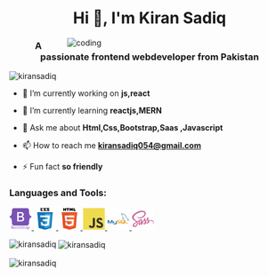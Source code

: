 <h1 align="center">Hi 👋, I'm Kiran Sadiq</h1>
<img align="right" alt="coding" width="400" src="https://data-science-blog.com/wp-content/uploads/2020/11/happy-coder.gif">

<h3 align="center">A passionate frontend webdeveloper from Pakistan</h3>

<p align="left"> <img src="https://komarev.com/ghpvc/?username=kiransadiq&label=Profile%20views&color=0e75b6&style=flat" alt="kiransadiq" /> </p>

- 🔭 I’m currently working on **js,react**

- 🌱 I’m currently learning **reactjs,MERN**

- 💬 Ask me about **Html,Css,Bootstrap,Saas ,Javascript**

- 📫 How to reach me **kiransadiq054@gmail.com**

- ⚡ Fun fact **so friendly**




<h3 align="left">Languages and Tools:</h3>
<p align="left"> <a href="https://getbootstrap.com" target="_blank" rel="noreferrer"> <img src="https://raw.githubusercontent.com/devicons/devicon/master/icons/bootstrap/bootstrap-plain-wordmark.svg" alt="bootstrap" width="40" height="40"/> </a> <a href="https://www.w3schools.com/css/" target="_blank" rel="noreferrer"> <img src="https://raw.githubusercontent.com/devicons/devicon/master/icons/css3/css3-original-wordmark.svg" alt="css3" width="40" height="40"/> </a> <a href="https://www.w3.org/html/" target="_blank" rel="noreferrer"> <img src="https://raw.githubusercontent.com/devicons/devicon/master/icons/html5/html5-original-wordmark.svg" alt="html5" width="40" height="40"/> </a> <a href="https://developer.mozilla.org/en-US/docs/Web/JavaScript" target="_blank" rel="noreferrer"> <img src="https://raw.githubusercontent.com/devicons/devicon/master/icons/javascript/javascript-original.svg" alt="javascript" width="40" height="40"/> </a> <a href="https://www.mysql.com/" target="_blank" rel="noreferrer"> <img src="https://raw.githubusercontent.com/devicons/devicon/master/icons/mysql/mysql-original-wordmark.svg" alt="mysql" width="40" height="40"/> </a> <a href="https://sass-lang.com" target="_blank" rel="noreferrer"> <img src="https://raw.githubusercontent.com/devicons/devicon/master/icons/sass/sass-original.svg" alt="sass" width="40" height="40"/> </a> </p>

<p><img align="left" src="https://github-readme-stats.vercel.app/api/top-langs?username=kiransadiq&show_icons=true&locale=en&layout=compact" alt="kiransadiq" /></p>

<p>&nbsp;<img align="center" src="https://github-readme-stats.vercel.app/api?username=kiransadiq&show_icons=true&locale=en" alt="kiransadiq" /></p>

<p><img align="center" src="https://github-readme-streak-stats.herokuapp.com/?user=kiransadiq&" alt="kiransadiq" /></p>


